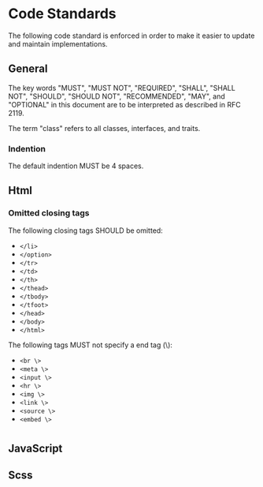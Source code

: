 # Code Standards

The following code standard is enforced in order to make it easier to update and maintain implementations. 

## General

The key words "MUST", "MUST NOT", "REQUIRED", "SHALL", "SHALL NOT", "SHOULD", "SHOULD NOT", "RECOMMENDED", "MAY", and "OPTIONAL" in this document are to be interpreted as described in RFC 2119.

The term "class" refers to all classes, interfaces, and traits.

### Indention

The default indention MUST be 4 spaces.

## Html

### Omitted closing tags

The following closing tags SHOULD be omitted:

* `</li>`
* `</option>`
* `</tr>`
* `</td>`
* `</th>`
* `</thead>`
* `</tbody>`
* `</tfoot>`
* `</head>`
* `</body>`
* `</html>`

The following tags MUST not specify a end tag (\\):

* `<br \>`
* `<meta \>`
* `<input \>`
* `<hr \>`
* `<img \>`
* `<link \>`
* `<source \>`
* `<embed \>`

#

## JavaScript

## Scss